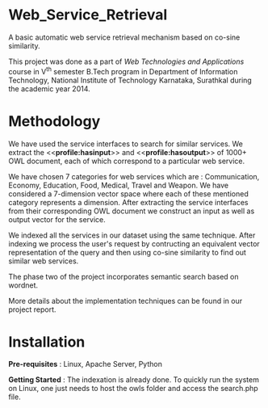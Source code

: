 Web\_Service\_Retrieval
=====================

A basic automatic web service retrieval mechanism based on co-sine similarity.

This project was done as a part of _Web Technologies and Applications_ course in V<sup>th</sup> semester B.Tech program in Department of Information Technology, National Institute of Technology Karnataka, Surathkal during the academic year 2014.

Methodology
===========

We have used the service interfaces to search for similar services. We extract the &lt;&lt;__profile:hasinput__&gt;&gt; and &lt;&lt;__profile:hasoutput__&gt;&gt; of 1000+ OWL document, each of which correspond to a particular web service.

We have chosen 7 categories for web services which are : Communication, Economy, Education, Food, Medical, Travel and Weapon. We have considered a 7-dimension vector space where each of these mentioned category represents a dimension. After extracting the service interfaces from their corresponding OWL document we construct an input as well as output vector for the service.

We indexed all the services in our dataset using the same technique. After indexing we process the user's request by contructing an equivalent vector representation of the query and then using co-sine similarity to find out similar web services.

The phase two of the project incorporates semantic search based on wordnet.

More details about the implementation techniques can be found in our project report.

Installation
============

__Pre-requisites__ : Linux, Apache Server, Python

__Getting Started__ : The indexation is already done. To quickly run the system on Linux, one just needs to host the owls folder and access the search.php file.


